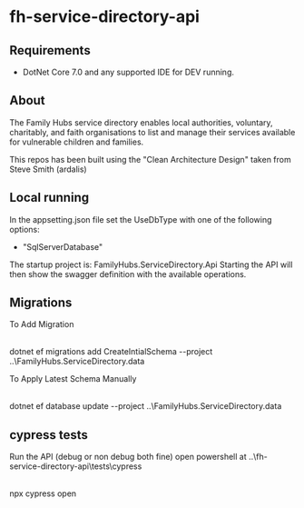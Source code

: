 # fh-service-directory-api

## Requirements

* DotNet Core 7.0 and any supported IDE for DEV running.

## About

The Family Hubs service directory enables local authorities, voluntary, charitably, and faith organisations to list and manage their services available for vulnerable children and families.

This repos has been built using the "Clean Architecture Design" taken from Steve Smith (ardalis)

## Local running

In the appsetting.json file set the UseDbType with one of the following options:

* "SqlServerDatabase"

The startup project is: FamilyHubs.ServiceDirectory.Api
Starting the API will then show the swagger definition with the available operations.

## Migrations

To Add Migration

<br />
 dotnet ef migrations add CreateIntialSchema --project ..\FamilyHubs.ServiceDirectory.data
<br />

To Apply Latest Schema Manually

<br />
 dotnet ef database update --project ..\FamilyHubs.ServiceDirectory.data
<br />

## cypress tests
Run the API (debug or non debug both fine)
open powershell at ..\fh-service-directory-api\tests\cypress

<br />
 npx cypress open 
<br />
